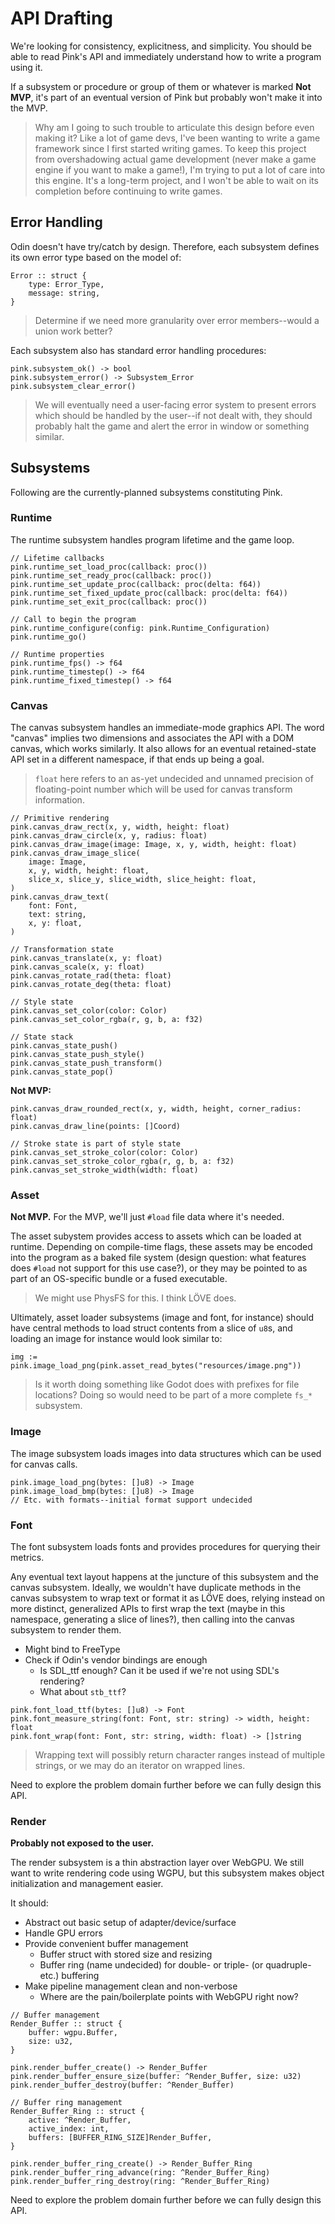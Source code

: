 # API Drafting

We're looking for consistency, explicitness, and simplicity. You should be able to read Pink's API and immediately understand how to write a program using it.

If a subsystem or procedure or group of them or whatever is marked **Not MVP**, it's part of an eventual version of Pink but probably won't make it into the MVP.

> Why am I going to such trouble to articulate this design before even making it? Like a lot of game devs, I've been wanting to write a game framework since I first started writing games. To keep this project from overshadowing actual game development (never make a game engine if you want to make a game!), I'm trying to put a lot of care into this engine. It's a long-term project, and I won't be able to wait on its completion before continuing to write games.

## Error Handling

Odin doesn't have try/catch by design. Therefore, each subsystem defines its own error type based on the model of:

```odin
Error :: struct {
	type: Error_Type,
	message: string,
}
```

> Determine if we need more granularity over error members--would a union work better?

Each subsystem also has standard error handling procedures:

```odin
pink.subsystem_ok() -> bool
pink.subsystem_error() -> Subsystem_Error
pink.subsystem_clear_error()
```

> We will eventually need a user-facing error system to present errors which should be handled by the user--if not dealt with, they should probably halt the game and alert the error in window or something similar.

## Subsystems

Following are the currently-planned subsystems constituting Pink.

### Runtime

The runtime subsystem handles program lifetime and the game loop.

```odin
// Lifetime callbacks
pink.runtime_set_load_proc(callback: proc())
pink.runtime_set_ready_proc(callback: proc())
pink.runtime_set_update_proc(callback: proc(delta: f64))
pink.runtime_set_fixed_update_proc(callback: proc(delta: f64))
pink.runtime_set_exit_proc(callback: proc())

// Call to begin the program
pink.runtime_configure(config: pink.Runtime_Configuration)
pink.runtime_go()

// Runtime properties
pink.runtime_fps() -> f64
pink.runtime_timestep() -> f64
pink.runtime_fixed_timestep() -> f64
```

### Canvas

The canvas subsystem handles an immediate-mode graphics API. The word "canvas" implies two dimensions and associates the API with a DOM canvas, which works similarly. It also allows for an eventual retained-state API set in a different namespace, if that ends up being a goal.

> `float` here refers to an as-yet undecided and unnamed precision of floating-point number which will be used for canvas transform information.

```odin
// Primitive rendering
pink.canvas_draw_rect(x, y, width, height: float)
pink.canvas_draw_circle(x, y, radius: float)
pink.canvas_draw_image(image: Image, x, y, width, height: float)
pink.canvas_draw_image_slice(
	image: Image,
	x, y, width, height: float,
	slice_x, slice_y, slice_width, slice_height: float,
)
pink.canvas_draw_text(
	font: Font,
	text: string,
	x, y: float,
)

// Transformation state
pink.canvas_translate(x, y: float)
pink.canvas_scale(x, y: float)
pink.canvas_rotate_rad(theta: float)
pink.canvas_rotate_deg(theta: float)

// Style state
pink.canvas_set_color(color: Color)
pink.canvas_set_color_rgba(r, g, b, a: f32)

// State stack
pink.canvas_state_push()
pink.canvas_state_push_style()
pink.canvas_state_push_transform()
pink.canvas_state_pop()
```

**Not MVP:**

```odin
pink.canvas_draw_rounded_rect(x, y, width, height, corner_radius: float)
pink.canvas_draw_line(points: []Coord)

// Stroke state is part of style state
pink.canvas_set_stroke_color(color: Color)
pink.canvas_set_stroke_color_rgba(r, g, b, a: f32)
pink.canvas_set_stroke_width(width: float)
```

### Asset

**Not MVP.** For the MVP, we'll just `#load` file data where it's needed.

The asset subystem provides access to assets which can be loaded at runtime. Depending on compile-time flags, these assets may be encoded into the program as a baked file system (design question: what features does `#load` not support for this use case?), or they may be pointed to as part of an OS-specific bundle or a fused executable.

> We might use PhysFS for this. I think LÖVE does.

Ultimately, asset loader subsystems (image and font, for instance) should have central methods to load struct contents from a slice of `u8`s, and loading an image for instance would look similar to:

```odin
img := pink.image_load_png(pink.asset_read_bytes("resources/image.png"))
```

> Is it worth doing something like Godot does with prefixes for file locations? Doing so would need to be part of a more complete `fs_*` subsystem.

### Image

The image subsystem loads images into data structures which can be used for canvas calls.

```odin
pink.image_load_png(bytes: []u8) -> Image
pink.image_load_bmp(bytes: []u8) -> Image
// Etc. with formats--initial format support undecided
```

### Font

The font subsystem loads fonts and provides procedures for querying their metrics.

Any eventual text layout happens at the juncture of this subsystem and the canvas subsystem. Ideally, we wouldn't have duplicate methods in the canvas subsystem to wrap text or format it as LÖVE does, relying instead on more distinct, generalized APIs to first wrap the text (maybe in this namespace, generating a slice of lines?), then calling into the canvas subsystem to render them.

* Might bind to FreeType
* Check if Odin's vendor bindings are enough
	* Is SDL_ttf enough? Can it be used if we're not using SDL's rendering?
	* What about `stb_ttf`?

```odin
pink.font_load_ttf(bytes: []u8) -> Font
pink.font_measure_string(font: Font, str: string) -> width, height: float
pink.font_wrap(font: Font, str: string, width: float) -> []string
```

> Wrapping text will possibly return character ranges instead of multiple strings, or we may do an iterator on wrapped lines.

Need to explore the problem domain further before we can fully design this API.

### Render

**Probably not exposed to the user.**

The render subsystem is a thin abstraction layer over WebGPU. We still want to write rendering code using WGPU, but this subsystem makes object initialization and management easier.

It should:
* Abstract out basic setup of adapter/device/surface
* Handle GPU errors
* Provide convenient buffer management
	* Buffer struct with stored size and resizing
	* Buffer ring (name undecided) for double- or triple- (or quadruple- etc.) buffering
* Make pipeline management clean and non-verbose
	* Where are the pain/boilerplate points with WebGPU right now?

```odin
// Buffer management
Render_Buffer :: struct {
	buffer: wgpu.Buffer,
	size: u32,
}

pink.render_buffer_create() -> Render_Buffer
pink.render_buffer_ensure_size(buffer: ^Render_Buffer, size: u32)
pink.render_buffer_destroy(buffer: ^Render_Buffer)

// Buffer ring management
Render_Buffer_Ring :: struct {
	active: ^Render_Buffer,
	active_index: int,
	buffers: [BUFFER_RING_SIZE]Render_Buffer,
}

pink.render_buffer_ring_create() -> Render_Buffer_Ring
pink.render_buffer_ring_advance(ring: ^Render_Buffer_Ring)
pink.render_buffer_ring_destroy(ring: ^Render_Buffer_Ring)
```

Need to explore the problem domain further before we can fully design this API.
